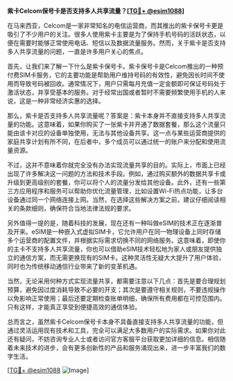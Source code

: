 **紫卡Celcom保号卡是否支持多人共享流量？[[TG💪+ @esim1088](https://t.me/s/esim1088)]**

在马来西亚，Celcom是一家非常知名的电信运营商，而其推出的紫卡保号卡更是吸引了不少用户的关注。很多人使用紫卡主要是为了保持手机号码的活跃状态，以便在需要时能够正常使用电话、短信以及数据流量服务。然而，关于紫卡是否支持多人共享流量的问题，一直是许多用户关心的焦点。

首先，让我们来了解一下什么是紫卡保号卡。紫卡保号卡是Celcom推出的一种预付费SIM卡服务，它的主要功能是帮助用户维持号码的有效性，避免因长时间不使用而导致号码被回收。通常情况下，用户只需每月充值一定金额即可保证号码处于激活状态，并享受基本的服务。对于经常出国或者暂时不需要频繁使用手机的人来说，这是一种非常经济实惠的选择。

那么，紫卡是否支持多人共享流量呢？答案是：紫卡本身并不直接支持多人共享流量的功能。这意味着，如果你购买了一张紫卡并开通了数据套餐，那么这个流量只能由该卡对应的设备单独使用，无法与其他设备共享。这一点与某些运营商提供的家庭共享计划有所不同，在后者中，多个成员可以通过统一的账户来分配和使用流量资源。

不过，这并不意味着你就完全没有办法实现流量共享的目的。实际上，市面上已经出现了许多解决这一问题的方法和技术手段。例如，通过购买额外的数据共享卡或升级到更高级别的套餐，你可以将个人的流量分发给其他设备。此外，还有一些第三方应用程序和服务可以帮助你优化流量管理，比如设置Wi-Fi热点功能，让多台设备通过同一个网络连接上网。当然，在选择这些解决方案之前，建议仔细阅读相关的条款细则，确保符合当地法律法规的要求。

另外值得一提的是，随着科技的发展，现在还有一种叫做eSIM的技术正在逐渐普及开来。eSIM是一种嵌入式虚拟SIM卡，它允许用户在同一物理设备上同时存储多个运营商的配置文件，并根据实际需求切换不同的网络服务。这意味着，即使你的主卡不支持多人共享流量，你也可以借助eSIM技术轻松地为家人或朋友提供独立的通信方案，而无需更换现有的SIM卡。这种灵活性无疑大大提升了用户体验，同时也为传统移动通信行业带来了新的变革机遇。

当然，无论采用何种方式实现流量共享，都需要注意以下几点：首先是要合理规划预算，避免因过度消耗导致不必要的开支；其次是要遵守相关规则，不要违规操作以免影响正常使用；最后还要定期检查账单明细，确保所有费用都在可控范围内。只有这样，才能真正享受到便捷高效的通信体验。

总而言之，虽然紫卡Celcom保号卡本身不具备直接支持多人共享流量的功能，但通过灵活运用现有技术和工具，完全可以满足大多数用户的实际需求。如果你对此还有疑问，不妨咨询专业人士或者访问官方客服平台获取更加详细的信息。相信随着未来技术的进步，会有更多创新性的产品和服务涌现出来，进一步丰富我们的数字生活。

[[TG💪+ @esim1088](https://t.me/s/esim1088) ![Image](https://i.postimg.cc/4NQfJmqS/Snipaste-2025-05-13-00-14-12.png)]
